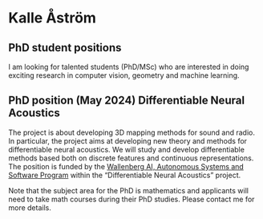 # Kalle Åström

## PhD student positions
I am looking for talented students (PhD/MSc) who are interested in doing exciting research in computer vision, geometry and machine learning.

## PhD position (May 2024) Differentiable Neural Acoustics
The project is about developing 3D mapping methods for sound and radio. In particular, the project aims at developing new theory and methods for differentiable neural acoustics. We will study and develop differentiable methods based both on discrete features and continuous representations. The position is funded by the [Wallenberg AI, Autonomous Systems and Software Program](https://wasp-sweden.org) within the “Differentiable Neural Acoustics” project.

Note that the subject area for the PhD is mathematics and applicants will need to take math courses during their PhD studies. Please contact me for more details.
